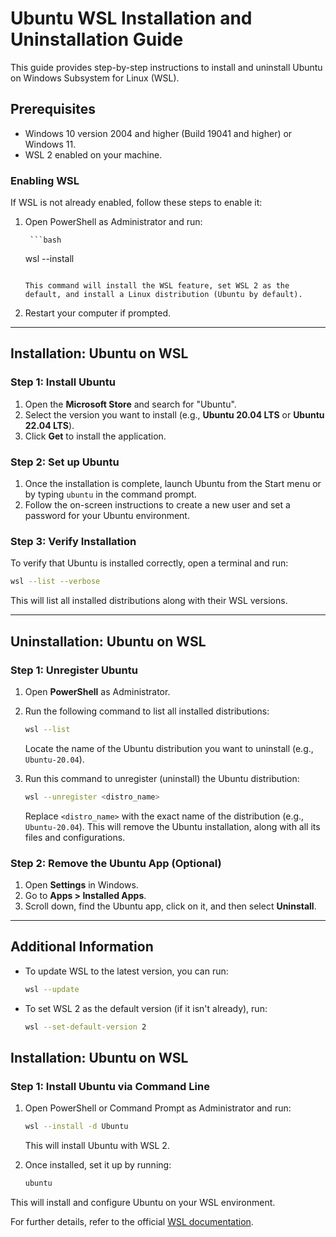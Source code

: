 # Ubuntu WSL Installation and Uninstallation Guide

This guide provides step-by-step instructions to install and uninstall Ubuntu on Windows Subsystem for Linux (WSL).

## Prerequisites

- Windows 10 version 2004 and higher (Build 19041 and higher) or Windows 11.
- WSL 2 enabled on your machine.

### Enabling WSL

If WSL is not already enabled, follow these steps to enable it:

1. Open PowerShell as Administrator and run:
   
		```bash
   wsl --install
   ```

   This command will install the WSL feature, set WSL 2 as the default, and install a Linux distribution (Ubuntu by default).

2. Restart your computer if prompted.

---

## Installation: Ubuntu on WSL

### Step 1: Install Ubuntu

1. Open the **Microsoft Store** and search for "Ubuntu".
2. Select the version you want to install (e.g., **Ubuntu 20.04 LTS** or **Ubuntu 22.04 LTS**).
3. Click **Get** to install the application.

### Step 2: Set up Ubuntu

1. Once the installation is complete, launch Ubuntu from the Start menu or by typing `ubuntu` in the command prompt.
2. Follow the on-screen instructions to create a new user and set a password for your Ubuntu environment.

### Step 3: Verify Installation

To verify that Ubuntu is installed correctly, open a terminal and run:
```bash
wsl --list --verbose
```
This will list all installed distributions along with their WSL versions.

---

## Uninstallation: Ubuntu on WSL

### Step 1: Unregister Ubuntu

1. Open **PowerShell** as Administrator.
2. Run the following command to list all installed distributions:
   ```bash
   wsl --list
   ```
   Locate the name of the Ubuntu distribution you want to uninstall (e.g., `Ubuntu-20.04`).

3. Run this command to unregister (uninstall) the Ubuntu distribution:
   ```bash
   wsl --unregister <distro_name>
   ```
   Replace `<distro_name>` with the exact name of the distribution (e.g., `Ubuntu-20.04`). This will remove the Ubuntu installation, along with all its files and configurations.

### Step 2: Remove the Ubuntu App (Optional)

1. Open **Settings** in Windows.
2. Go to **Apps > Installed Apps**.
3. Scroll down, find the Ubuntu app, click on it, and then select **Uninstall**.

---

## Additional Information

- To update WSL to the latest version, you can run:
  ```bash
  wsl --update
  ```
- To set WSL 2 as the default version (if it isn't already), run:
  ```bash
  wsl --set-default-version 2
  ```

## Installation: Ubuntu on WSL

### Step 1: Install Ubuntu via Command Line

1. Open PowerShell or Command Prompt as Administrator and run:
   ```bash
   wsl --install -d Ubuntu
   ```
   This will install Ubuntu with WSL 2.

2. Once installed, set it up by running:
   ```bash
   ubuntu
   ```

This will install and configure Ubuntu on your WSL environment.

For further details, refer to the official [WSL documentation](https://docs.microsoft.com/en-us/windows/wsl/).
